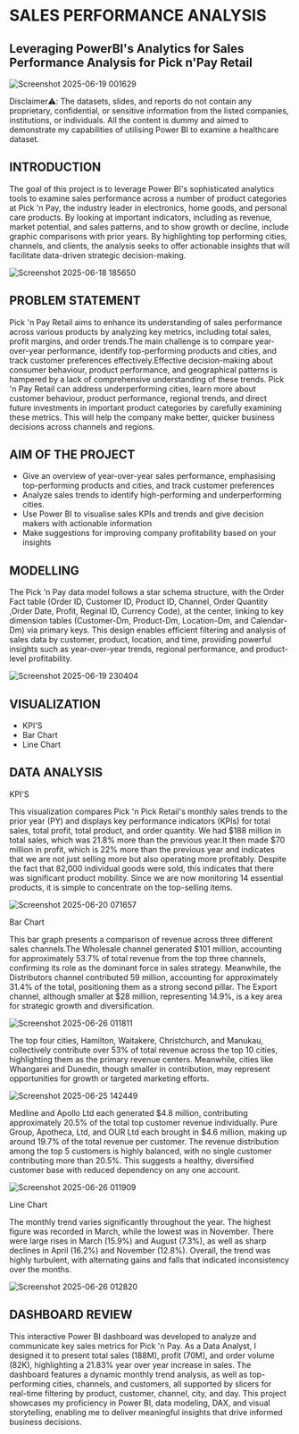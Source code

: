 # SALES PERFORMANCE ANALYSIS
## Leveraging PowerBI's Analytics for Sales Performance Analysis for Pick n'Pay Retail

![Screenshot 2025-06-19 001629](https://github.com/user-attachments/assets/85cb671d-a5ae-41b8-87e1-fefddcb44a64)

 Disclaimer⚠️: The datasets, slides, and reports do not contain any proprietary, confidential, or sensitive information from the listed companies, institutions, or individuals. All the content is dummy and aimed to demonstrate my capabilities of utilising Power BI to examine a healthcare dataset.

 ## INTRODUCTION
 The goal of this project is to leverage Power BI's sophisticated analytics tools to examine sales performance across a number of product categories at Pick 'n Pay, the industry leader in electronics, home goods, and personal care products. By looking at important indicators, including as revenue, market potential, and sales patterns, and to show growth or decline, include graphic comparisons with prior years.  By highlighting top performing cities, channels, and clients, the analysis seeks to offer actionable insights that will facilitate data-driven strategic decision-making. 

 

![Screenshot 2025-06-18 185650](https://github.com/user-attachments/assets/ececf404-cc3b-4c61-b929-cd905516f78c)

## PROBLEM STATEMENT
Pick 'n Pay Retail aims to enhance its understanding of sales performance across various products by analyzing key metrics, including total sales, profit margins, and order trends.The main challenge is to compare year-over-year performance, identify top-performing products and cities, and track customer preferences effectively.Effective decision-making about consumer behaviour, product performance, and geographical patterns is hampered by a lack of comprehensive understanding of these trends. Pick 'n Pay Retail can address underperforming cities, learn more about customer behaviour, product performance, regional trends, and direct future investments in important product categories by carefully examining these metrics. This will help the company make better, quicker business decisions across channels and regions.

## AIM OF THE PROJECT
- Give an overview of year-over-year sales performance, emphasising top-performing products and cities, and track customer preferences
- Analyze sales trends to identify high-performing and underperforming cities.
- Use Power BI to visualise sales KPIs and trends and give decision makers with actionable information
- Make suggestions for improving company profitability based on your insights

## MODELLING
The Pick ‘n Pay data model follows a star schema structure, with the Order Fact table (Order ID, Customer ID, Product ID, Channel, Order Quantity ,Order Date, Profit, Reginal ID, Currency Code), at the center, linking to key dimension tables (Customer-Dm, Product-Dm, Location-Dm, and Calendar-Dm) via primary keys. This design enables efficient filtering and analysis of sales data by customer, product, location, and time, providing powerful insights such as year-over-year trends, regional performance, and product-level profitability.



![Screenshot 2025-06-19 230404](https://github.com/user-attachments/assets/6be0a340-cd0b-46a9-b211-d9ea630d5e97)

## VISUALIZATION
- KPI'S
- Bar Chart
- Line Chart

## DATA ANALYSIS

KPI'S

This visualization compares Pick 'n Pick Retail's monthly sales trends to the prior year (PY) and displays key performance indicators (KPIs) for total sales, total profit, total product, and order quantity. We had $188 million in total sales, which was 21.8% more than the previous year.It then made $70 million in profit, which is 22% more than the previous year and indicates that we are not just selling more but also operating more profitably. Despite the fact that 82,000 individual goods were sold, this indicates that there was significant product mobility.
Since we are now monitoring 14 essential products, it is simple to concentrate on the top-selling items.


![Screenshot 2025-06-20 071657](https://github.com/user-attachments/assets/00f8ac73-1eb0-45b2-9233-a1120e953646)

Bar Chart

This bar graph presents a comparison of revenue across three different sales channels.The Wholesale channel generated $101 million, accounting for approximately 53.7% of total revenue from the top three channels, confirming its role as the dominant force in sales strategy. Meanwhile, the Distributors channel contributed 59 million, accounting for approximately 31.4% of the total, positioning them as a strong second pillar. The Export channel, although smaller at $28 million, representing 14.9%, is a key area for strategic growth and diversification.




![Screenshot 2025-06-26 011811](https://github.com/user-attachments/assets/4a9c1cae-2498-4498-85eb-3e32ed42b569)


The top four cities, Hamilton, Waitakere, Christchurch, and Manukau, collectively contribute over 53% of total revenue across the top 10 cities, highlighting them as the primary revenue centers. Meanwhile, cities like Whangarei and Dunedin, though smaller in contribution, may represent opportunities for growth or targeted marketing efforts.



 

 ![Screenshot 2025-06-25 142449](https://github.com/user-attachments/assets/4b0e37ee-1f9e-448d-b392-e0e845a37e72)


 Medline and Apollo Ltd each generated $4.8 million, contributing approximately 20.5% of the total top customer revenue individually.
Pure Group, Apotheca, Ltd, and OUR Ltd each brought in $4.6 million, making up around 19.7% of the total revenue per customer.
The revenue distribution among the top 5 customers is highly balanced, with no single customer contributing more than 20.5%. This suggests a healthy, diversified customer base with reduced dependency on any one account.




![Screenshot 2025-06-26 011909](https://github.com/user-attachments/assets/b6422377-0502-4576-8cce-91cfd6f3e6e9)

Line Chart

The monthly trend varies significantly throughout the year. The highest figure was recorded in March, while the lowest was in November. There were large rises in March (15.9%) and August (7.3%), as well as sharp declines in April (16.2%) and November (12.8%). Overall, the trend was highly turbulent, with alternating gains and falls that indicated inconsistency over the months.




![Screenshot 2025-06-26 012820](https://github.com/user-attachments/assets/2bcfd032-fdd2-47c9-a652-2c013afa9327)


## DASHBOARD REVIEW

This interactive Power BI dashboard was developed to analyze and communicate key sales metrics for Pick 'n Pay. As a Data Analyst, I designed it to present total sales (188M), profit (70M), and order volume (82K), highlighting a 21.83% year over year increase in sales. The dashboard features a dynamic monthly trend analysis, as well as top-performing cities, channels, and customers, all supported by slicers for real-time filtering by product, customer, channel, city, and day. This project showcases my proficiency in Power BI, data modeling, DAX, and visual storytelling, enabling me to deliver meaningful insights that drive informed business decisions.

 

